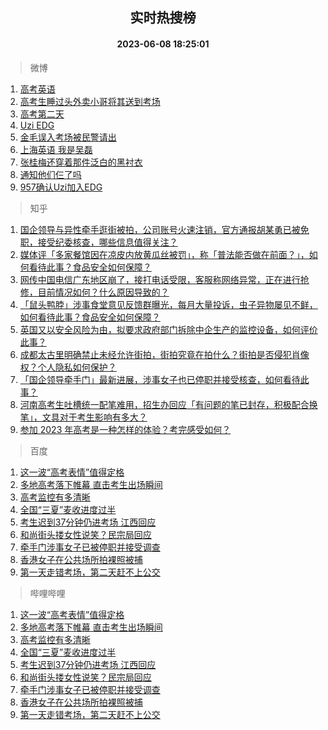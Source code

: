 <div align="center"><h2>实时热搜榜</h2><h4>2023-06-08 18:25:01</h4></div>

> 微博  

1. [高考英语](https://s.weibo.com/weibo?q=%E9%AB%98%E8%80%83%E8%8B%B1%E8%AF%AD&t=31&band_rank=1&Refer=top)<br />
2. [高考生睡过头外卖小哥将其送到考场](https://s.weibo.com/weibo?q=%23%E9%AB%98%E8%80%83%E7%94%9F%E7%9D%A1%E8%BF%87%E5%A4%B4%E5%A4%96%E5%8D%96%E5%B0%8F%E5%93%A5%E5%B0%86%E5%85%B6%E9%80%81%E5%88%B0%E8%80%83%E5%9C%BA%23&t=31&band_rank=2&Refer=top)<br />
3. [高考第二天](https://s.weibo.com/weibo?q=%23%E9%AB%98%E8%80%83%E7%AC%AC%E4%BA%8C%E5%A4%A9%23&t=31&band_rank=3&Refer=top)<br />
4. [Uzi EDG](https://s.weibo.com/weibo?q=Uzi%20EDG&t=31&band_rank=4&Refer=top)<br />
5. [金毛误入考场被民警请出](https://s.weibo.com/weibo?q=%23%E9%87%91%E6%AF%9B%E8%AF%AF%E5%85%A5%E8%80%83%E5%9C%BA%E8%A2%AB%E6%B0%91%E8%AD%A6%E8%AF%B7%E5%87%BA%23&t=31&band_rank=5&Refer=top)<br />
6. [上海英语 我是吴磊](https://s.weibo.com/weibo?q=%E4%B8%8A%E6%B5%B7%E8%8B%B1%E8%AF%AD%20%E6%88%91%E6%98%AF%E5%90%B4%E7%A3%8A&t=31&band_rank=6&Refer=top)<br />
7. [张桂梅还穿着那件泛白的黑衬衣](https://s.weibo.com/weibo?q=%23%E5%BC%A0%E6%A1%82%E6%A2%85%E8%BF%98%E7%A9%BF%E7%9D%80%E9%82%A3%E4%BB%B6%E6%B3%9B%E7%99%BD%E7%9A%84%E9%BB%91%E8%A1%AC%E8%A1%A3%23&t=31&band_rank=7&Refer=top)<br />
8. [通知他们仨了吗](https://s.weibo.com/weibo?q=%23%E9%80%9A%E7%9F%A5%E4%BB%96%E4%BB%AC%E4%BB%A8%E4%BA%86%E5%90%97%23&t=31&band_rank=8&Refer=top)<br />
9. [957确认Uzi加入EDG](https://s.weibo.com/weibo?q=%23957%E7%A1%AE%E8%AE%A4Uzi%E5%8A%A0%E5%85%A5EDG%23&t=31&band_rank=9&Refer=top)<br />

> 知乎  

1. [国企领导与异性牵手逛街被拍，公司账号火速注销，官方通报胡某勇已被免职，接受纪委核查，哪些信息值得关注？](https://www.zhihu.com/question/605268126)<br />
2. [媒体评「多家餐馆因在凉皮内放黄瓜丝被罚」，称「普法能否做在前面？」，如何看待此事？食品安全如何保障？](https://www.zhihu.com/question/605336026)<br />
3. [网传中国电信广东地区崩了，接打电话受限，客服称网络异常，正在进行抢修，目前情况如何？什么原因导致的？](https://www.zhihu.com/question/605482217)<br />
4. [「鼠头鸭脖」涉事食堂意见反馈群曝光，每月大量投诉，虫子异物屡见不鲜，如何看待此事？食品安全如何保障？](https://www.zhihu.com/question/605474959)<br />
5. [英国又以安全风险为由，拟要求政府部门拆除中企生产的监控设备，如何评价此事？](https://www.zhihu.com/question/605365721)<br />
6. [成都太古里明确禁止未经允许街拍，街拍究竟在拍什么？街拍是否侵犯肖像权？个人隐私如何保护？](https://www.zhihu.com/question/605471963)<br />
7. [「国企领导牵手门」最新进展，涉事女子也已停职并接受核查，如何看待此事？](https://www.zhihu.com/question/605315436)<br />
8. [河南高考生吐槽统一配笔难用，招生办回应「有问题的笔已封存，积极配合换笔」，文具对于考生影响有多大？](https://www.zhihu.com/question/605486604)<br />
9. [参加 2023 年高考是一种怎样的体验？考完感受如何？](https://www.zhihu.com/question/604195740)<br />

> 百度  

1. [这一波“高考表情”值得定格](https://www.baidu.com/s?wd=%E8%BF%99%E4%B8%80%E6%B3%A2%E2%80%9C%E9%AB%98%E8%80%83%E8%A1%A8%E6%83%85%E2%80%9D%E5%80%BC%E5%BE%97%E5%AE%9A%E6%A0%BC&sa=fyb_news&rsv_dl=fyb_news)<br />
2. [多地高考落下帷幕 直击考生出场瞬间](https://www.baidu.com/s?wd=%E5%A4%9A%E5%9C%B0%E9%AB%98%E8%80%83%E8%90%BD%E4%B8%8B%E5%B8%B7%E5%B9%95+%E7%9B%B4%E5%87%BB%E8%80%83%E7%94%9F%E5%87%BA%E5%9C%BA%E7%9E%AC%E9%97%B4&sa=fyb_news&rsv_dl=fyb_news)<br />
3. [高考监控有多清晰](https://www.baidu.com/s?wd=%E9%AB%98%E8%80%83%E7%9B%91%E6%8E%A7%E6%9C%89%E5%A4%9A%E6%B8%85%E6%99%B0&sa=fyb_news&rsv_dl=fyb_news)<br />
4. [全国“三夏”麦收进度过半](https://www.baidu.com/s?wd=%E5%85%A8%E5%9B%BD%E2%80%9C%E4%B8%89%E5%A4%8F%E2%80%9D%E9%BA%A6%E6%94%B6%E8%BF%9B%E5%BA%A6%E8%BF%87%E5%8D%8A&sa=fyb_news&rsv_dl=fyb_news)<br />
5. [考生迟到37分钟仍进考场 江西回应](https://www.baidu.com/s?wd=%E8%80%83%E7%94%9F%E8%BF%9F%E5%88%B037%E5%88%86%E9%92%9F%E4%BB%8D%E8%BF%9B%E8%80%83%E5%9C%BA+%E6%B1%9F%E8%A5%BF%E5%9B%9E%E5%BA%94&sa=fyb_news&rsv_dl=fyb_news)<br />
6. [和尚街头搂女性说笑？民宗局回应](https://www.baidu.com/s?wd=%E5%92%8C%E5%B0%9A%E8%A1%97%E5%A4%B4%E6%90%82%E5%A5%B3%E6%80%A7%E8%AF%B4%E7%AC%91%EF%BC%9F%E6%B0%91%E5%AE%97%E5%B1%80%E5%9B%9E%E5%BA%94&sa=fyb_news&rsv_dl=fyb_news)<br />
7. [牵手门涉事女子已被停职并接受调查](https://www.baidu.com/s?wd=%E7%89%B5%E6%89%8B%E9%97%A8%E6%B6%89%E4%BA%8B%E5%A5%B3%E5%AD%90%E5%B7%B2%E8%A2%AB%E5%81%9C%E8%81%8C%E5%B9%B6%E6%8E%A5%E5%8F%97%E8%B0%83%E6%9F%A5&sa=fyb_news&rsv_dl=fyb_news)<br />
8. [香港女子在公共场所拍裸照被捕](https://www.baidu.com/s?wd=%E9%A6%99%E6%B8%AF%E5%A5%B3%E5%AD%90%E5%9C%A8%E5%85%AC%E5%85%B1%E5%9C%BA%E6%89%80%E6%8B%8D%E8%A3%B8%E7%85%A7%E8%A2%AB%E6%8D%95&sa=fyb_news&rsv_dl=fyb_news)<br />
9. [第一天走错考场，第二天赶不上公交](https://www.baidu.com/s?wd=%E7%AC%AC%E4%B8%80%E5%A4%A9%E8%B5%B0%E9%94%99%E8%80%83%E5%9C%BA%EF%BC%8C%E7%AC%AC%E4%BA%8C%E5%A4%A9%E8%B5%B6%E4%B8%8D%E4%B8%8A%E5%85%AC%E4%BA%A4&sa=fyb_news&rsv_dl=fyb_news)<br />

> 哔哩哔哩  

1. [这一波“高考表情”值得定格](https://www.baidu.com/s?wd=%E8%BF%99%E4%B8%80%E6%B3%A2%E2%80%9C%E9%AB%98%E8%80%83%E8%A1%A8%E6%83%85%E2%80%9D%E5%80%BC%E5%BE%97%E5%AE%9A%E6%A0%BC&sa=fyb_news&rsv_dl=fyb_news)<br />
2. [多地高考落下帷幕 直击考生出场瞬间](https://www.baidu.com/s?wd=%E5%A4%9A%E5%9C%B0%E9%AB%98%E8%80%83%E8%90%BD%E4%B8%8B%E5%B8%B7%E5%B9%95+%E7%9B%B4%E5%87%BB%E8%80%83%E7%94%9F%E5%87%BA%E5%9C%BA%E7%9E%AC%E9%97%B4&sa=fyb_news&rsv_dl=fyb_news)<br />
3. [高考监控有多清晰](https://www.baidu.com/s?wd=%E9%AB%98%E8%80%83%E7%9B%91%E6%8E%A7%E6%9C%89%E5%A4%9A%E6%B8%85%E6%99%B0&sa=fyb_news&rsv_dl=fyb_news)<br />
4. [全国“三夏”麦收进度过半](https://www.baidu.com/s?wd=%E5%85%A8%E5%9B%BD%E2%80%9C%E4%B8%89%E5%A4%8F%E2%80%9D%E9%BA%A6%E6%94%B6%E8%BF%9B%E5%BA%A6%E8%BF%87%E5%8D%8A&sa=fyb_news&rsv_dl=fyb_news)<br />
5. [考生迟到37分钟仍进考场 江西回应](https://www.baidu.com/s?wd=%E8%80%83%E7%94%9F%E8%BF%9F%E5%88%B037%E5%88%86%E9%92%9F%E4%BB%8D%E8%BF%9B%E8%80%83%E5%9C%BA+%E6%B1%9F%E8%A5%BF%E5%9B%9E%E5%BA%94&sa=fyb_news&rsv_dl=fyb_news)<br />
6. [和尚街头搂女性说笑？民宗局回应](https://www.baidu.com/s?wd=%E5%92%8C%E5%B0%9A%E8%A1%97%E5%A4%B4%E6%90%82%E5%A5%B3%E6%80%A7%E8%AF%B4%E7%AC%91%EF%BC%9F%E6%B0%91%E5%AE%97%E5%B1%80%E5%9B%9E%E5%BA%94&sa=fyb_news&rsv_dl=fyb_news)<br />
7. [牵手门涉事女子已被停职并接受调查](https://www.baidu.com/s?wd=%E7%89%B5%E6%89%8B%E9%97%A8%E6%B6%89%E4%BA%8B%E5%A5%B3%E5%AD%90%E5%B7%B2%E8%A2%AB%E5%81%9C%E8%81%8C%E5%B9%B6%E6%8E%A5%E5%8F%97%E8%B0%83%E6%9F%A5&sa=fyb_news&rsv_dl=fyb_news)<br />
8. [香港女子在公共场所拍裸照被捕](https://www.baidu.com/s?wd=%E9%A6%99%E6%B8%AF%E5%A5%B3%E5%AD%90%E5%9C%A8%E5%85%AC%E5%85%B1%E5%9C%BA%E6%89%80%E6%8B%8D%E8%A3%B8%E7%85%A7%E8%A2%AB%E6%8D%95&sa=fyb_news&rsv_dl=fyb_news)<br />
9. [第一天走错考场，第二天赶不上公交](https://www.baidu.com/s?wd=%E7%AC%AC%E4%B8%80%E5%A4%A9%E8%B5%B0%E9%94%99%E8%80%83%E5%9C%BA%EF%BC%8C%E7%AC%AC%E4%BA%8C%E5%A4%A9%E8%B5%B6%E4%B8%8D%E4%B8%8A%E5%85%AC%E4%BA%A4&sa=fyb_news&rsv_dl=fyb_news)<br />
